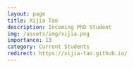 ```yaml
---
layout: page
title: Xijia Tao
description: Incoming PhD Student
img: /assets/img/xijia.png
importance: 13
category: Current Students
redirect: https://xijia-tao.github.io/
---
```

